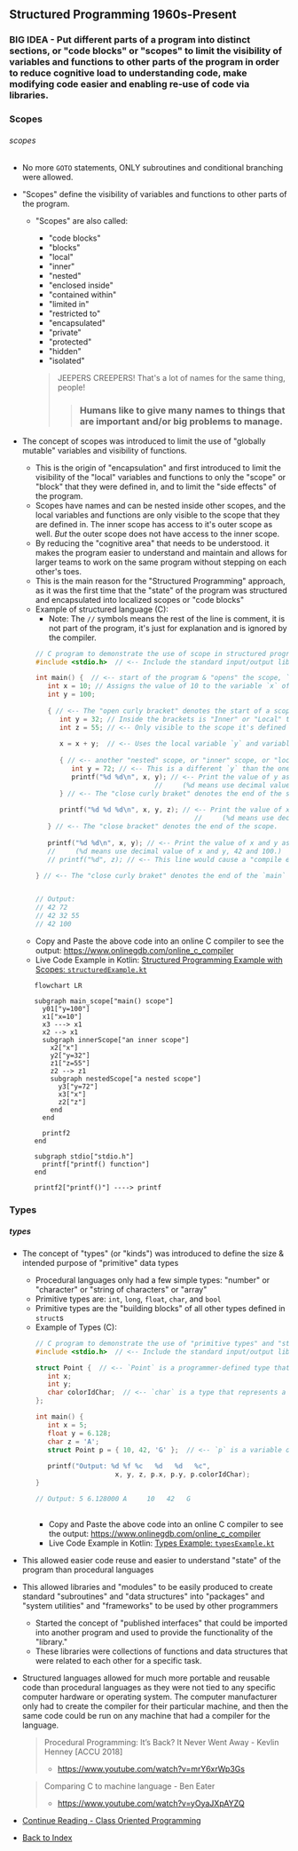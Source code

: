 ## Structured Programming 1960s-Present <a name="structured-programming"></a>

### BIG IDEA - Put different parts of a program into distinct sections, or "code blocks" or "scopes" to limit the visibility of variables and functions to other parts of the program in order to reduce cognitive load to understanding code, make modifying code easier and enabling re-use of code via libraries.

### Scopes <a name="scopes"></a>
###### scopes
- No more `GOTO` statements, ONLY subroutines and conditional branching were allowed.
- "Scopes" define the visibility of variables and functions to other parts of the program.
  - "Scopes" are also called:
    - "code blocks"
    - "blocks" 
    - "local"
    - "inner"
    - "nested"
    - "enclosed inside"
    - "contained within"
    - "limited in"
    - "restricted to"
    - "encapsulated"
    - "private"
    - "protected"
    - "hidden"
    - "isolated" 
    
    > JEEPERS CREEPERS! That's a lot of names for the same thing, people!
    >> ### Humans like to give many names to things that are important and/or big problems to manage.  

- The concept of scopes was introduced to limit the use of "globally mutable" variables and visibility of functions.
  - This is the origin of "encapsulation" and first introduced to limit the visibility of the "local" variables
    and functions to only the "scope" or "block" that they were defined in, and to limit the "side effects" of the program.
  - Scopes have names and can be nested inside other scopes, and the local variables and functions are only visible
    to the scope that they are defined in. The inner scope has access to it's outer scope as well. 
    _But_ the outer scope does not have access to the inner scope.
  - By reducing the "cognitive area" that needs to be understood. it makes the program easier to understand and maintain and
    allows for larger teams to work on the same program without stepping on each other's toes.
  - This is the main reason for the "Structured Programming" approach, as it was the first time that the "state"
    of the program was structured and encapsulated into localized scopes or "code blocks"
  - Example of structured language (C):
      - Note: The `//` symbols means the rest of the line is comment, it is not part of the program,
        it's just for explanation and is ignored by the compiler.
    ```C
    // C program to demonstrate the use of scope in structured programming.
    #include <stdio.h>  // <-- Include the standard input/output library.
    
    int main() {  // <-- start of the program & "opens" the scope, `int` means the function returns an integer, `main` is the name of the function.
       int x = 10; // Assigns the value of 10 to the variable `x` of type `int` (integer)
       int y = 100;
       
       { // <-- The "open curly bracket" denotes the start of a scope. This is an "inner" or "nested"  scope.
          int y = 32; // Inside the brackets is "Inner" or "Local" to the scope.
          int z = 55; // <-- Only visible to the scope it's defined in, ie: this one.
          
          x = x + y;  // <-- Uses the local variable `y` and variable `x` from the Outer `main` function scope. 
          
          { // <-- another "nested" scope, or "inner" scope, or "local" scope.
             int y = 72; // <-- This is a different `y` than the one in the `main` scope.
             printf("%d %d\n", x, y); // <-- Print the value of y as a decimal number, ("\n" means "go to next line")
                                  //     (%d means use decimal value of x and y, 42 and 72.)
          } // <-- The "close curly braket" denotes the end of the scope.
          
          printf("%d %d %d\n", x, y, z); // <-- Print the value of x, y, and z as a decimal number 
                                            //     (%d means use decimal value of x, y, and z, 42, 32, and 55.) 
       } // <-- The "close bracket" denotes the end of the scope.
       
       printf("%d %d\n", x, y); // <-- Print the value of x and y as a decimal number
       //     (%d means use decimal value of x and y, 42 and 100.)
       // printf("%d", z); // <-- This line would cause a "compile error" because the variable "z" is not visible in this scope.
    
    } // <-- The "close curly braket" denotes the end of the `main` scope.
    
    
    // Output:
    // 42 72
    // 42 32 55
    // 42 100
    ```
  - Copy and Paste the above code into an online C compiler to see the output: https://www.onlinegdb.com/online_c_compiler
  - Live Code Example in Kotlin: [Structured Programming Example with Scopes: `structuredExample.kt`](src/main/kotlin/structuredExample.kt)

  ```mermaid
     flowchart LR
  
     subgraph main_scope["main() scope"]
       y01["y=100"]
       x1["x=10"]
       x3 ---> x1
       x2 --> x1
       subgraph innerScope["an inner scope"]
         x2["x"]
         y2["y=32"]
         z1["z=55"]
         z2 --> z1
         subgraph nestedScope["a nested scope"]
           y3["y=72"]
           x3["x"]
           z2["z"]
         end
       end
       
       printf2
     end
  
     subgraph stdio["stdio.h"]
       printf["printf() function"]
     end
  
     printf2["printf()"] ----> printf   
  ```

### Types <a name="types"></a>
##### types
- The concept of "types" (or "kinds") was introduced to define the size & intended purpose of "primitive"
  data types
  - Procedural languages only had a few simple types: "number" or "character" or "string of characters" or "array"
  - Primitive types are: `int`, `long`, `float`, `char`, and `bool`
  - Primitive types are the "building blocks" of all other types defined in `struct`s
  - Example of Types (C):
    ```C
    // C program to demonstrate the use of "primitive types" and "structs" in structured programming.
    #include <stdio.h>  // <-- Include the standard input/output library.
    
    struct Point {  // <-- `Point` is a programmer-defined type that is made up of other types (Structure or "struct")
       int x;
       int y;
       char colorIdChar;  // <-- `char` is a type that represents a single ASCII character (1 byte.)
    };
    
    int main() { 
       int x = 5; 
       float y = 6.128; 
       char z = 'A'; 
       struct Point p = { 10, 42, 'G' };  // <-- `p` is a variable of type `Point` that is `assigned` values of 10, 42, and 'G'
       
       printf("Output: %d %f %c   %d   %d   %c", 
                        x, y, z, p.x, p.y, p.colorIdChar);
    }
    
    // Output: 5 6.128000 A     10   42   G
     
    ```  
    - Copy and Paste the above code into an online C compiler to see the output: https://www.onlinegdb.com/online_c_compiler
    - Live Code Example in Kotlin: [Types Example: `typesExample.kt`](src/main/kotlin/typesExample.kt)

- This allowed easier code reuse and easier to understand "state" of the program than procedural languages
- This allowed libraries and "modules" to be easily produced to create standard "subroutines" and
  "data structures" into "packages" and "system utilities" and "frameworks" to be used by other programmers
    - Started the concept of "published interfaces" that could be imported into another program and used to
      provide the functionality of the "library."
    - These libraries were collections of functions and data structures that were related to each other for a specific task.
- Structured languages allowed for much more portable and reusable code than procedural languages as they were not
  tied to any specific computer hardware or operating system. The computer manufacturer only had to create the
  compiler for their particular machine, and then the same code could be run on any machine that had a compiler
  for the language.
  
  > Procedural Programming: It’s Back? It Never Went Away - Kevlin Henney [ACCU 2018]
  > - https://www.youtube.com/watch?v=mrY6xrWp3Gs
 
  > Comparing C to machine language - Ben Eater
  > - https://www.youtube.com/watch?v=yOyaJXpAYZQ

- [Continue Reading - Class Oriented Programming](./09-ClassOrientedProgramming.md)
- [Back to Index](README.md)